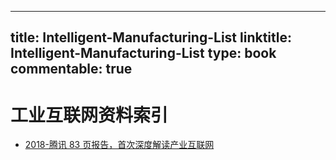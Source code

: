 
---
title: Intelligent-Manufacturing-List
linktitle: Intelligent-Manufacturing-List
type: book
commentable: true
---

# 工业互联网资料索引

- [2018-腾讯 83 页报告，首次深度解读产业互联网](https://zhuanlan.zhihu.com/p/60991664)

    